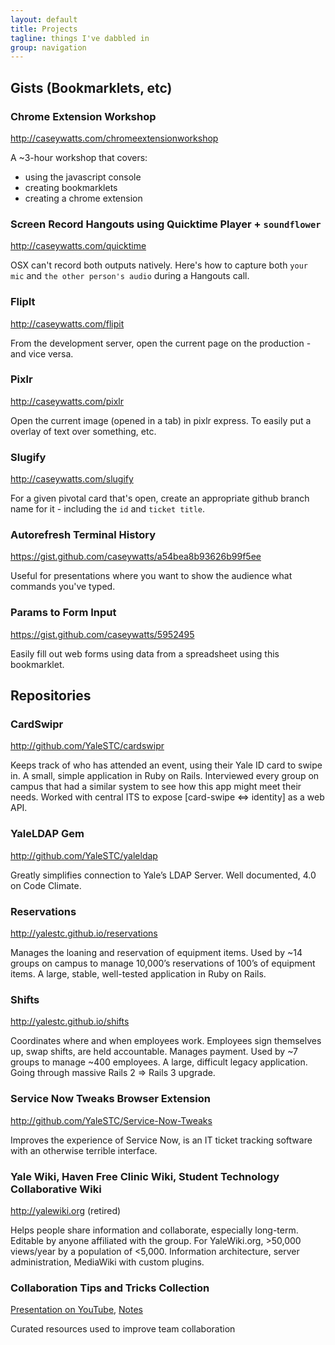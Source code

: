 ```yaml
---
layout: default
title: Projects
tagline: things I've dabbled in
group: navigation
---
```


## Gists (Bookmarklets, etc)

### Chrome Extension Workshop
<http://caseywatts.com/chromeextensionworkshop>

A ~3-hour workshop that covers:
- using the javascript console
- creating bookmarklets
- creating a chrome extension

### Screen Record Hangouts using Quicktime Player + `soundflower`
<http://caseywatts.com/quicktime>

OSX can't record both outputs natively. Here's how to capture both `your mic` and `the other person's audio` during a Hangouts call.

### FlipIt
<http://caseywatts.com/flipit>

From the development server, open the current page on the production - and vice versa.

### Pixlr
<http://caseywatts.com/pixlr>

Open the current image (opened in a tab) in pixlr express. To easily put a overlay of text over something, etc.

### Slugify
<http://caseywatts.com/slugify>

For a given pivotal card that's open, create an appropriate github branch name for it - including the `id` and `ticket title`.

### Autorefresh Terminal History
<https://gist.github.com/caseywatts/a54bea8b93626b99f5ee>

Useful for presentations where you want to show the audience what commands you've typed.

### Params to Form Input
<https://gist.github.com/caseywatts/5952495>

Easily fill out web forms using data from a spreadsheet using this bookmarklet.

## Repositories

### CardSwipr  
<http://github.com/YaleSTC/cardswipr>

Keeps track of who has attended an event, using their Yale ID card to swipe in. A small, simple application in Ruby on Rails. Interviewed every group on campus that had a similar system to see how this app might meet their needs. Worked with central ITS to expose [card-swipe ⇔ identity] as a web API.

### YaleLDAP Gem
<http://github.com/YaleSTC/yaleldap>

Greatly simplifies connection to Yale’s LDAP Server. Well documented, 4.0 on Code Climate.

### Reservations
<http://yalestc.github.io/reservations>

Manages the loaning and reservation of equipment items. Used by ~14 groups on campus to manage 10,000’s reservations of 100’s of equipment items. A large, stable, well-tested application in Ruby on Rails.

### Shifts
<http://yalestc.github.io/shifts>

Coordinates where and when employees work. Employees sign themselves up, swap shifts, are held accountable. Manages payment. Used by ~7 groups to manage ~400 employees. A large, difficult legacy application. Going through massive Rails 2 => Rails 3 upgrade.

### Service Now Tweaks Browser Extension
<http://github.com/YaleSTC/Service-Now-Tweaks>

Improves the experience of Service Now, is an IT ticket tracking software with an otherwise terrible interface.

### Yale Wiki, Haven Free Clinic Wiki, Student Technology Collaborative Wiki
<http://yalewiki.org> (retired)

Helps people share information and collaborate, especially long-term. Editable by anyone affiliated with the group. For YaleWiki.org, &gt;50,000 views/year by a population of &lt;5,000. Information architecture, server administration, MediaWiki with custom plugins.

### Collaboration Tips and Tricks Collection
[Presentation on YouTube](https://www.youtube.com/watch?v=JKZ_CHSO7rs), [Notes](http://tinyurl.com/caseycollaborationtools)

Curated resources used to improve team collaboration
